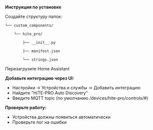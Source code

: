 **Инструкция по установке**

Создайте структуру папок:


    └── custom_components/
        
        └── hite_pro/
            
            ├── __init__.py
        
            ├── manifest.json
            
            └── strings.json

Перезагрузите Home Assistant

**Добавьте интеграцию через UI:**
- Настройки → Устройства и службы → Добавить интеграцию
- Найдите "HiTE-PRO Auto Discovery"
- Введите MQTT topic (по умолчанию /devices/hite-pro/controls/#)

**Проверьте работу:**
- Устройства должны появиться автоматически
- Проверьте лог на ошибки
